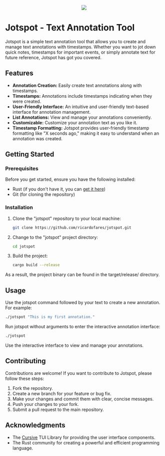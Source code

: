 <p align="center"><img src="https://i.imgur.com/Qv49B0b.png"></p>

# Jotspot - Text Annotation Tool

Jotspot is a simple text annotation tool that allows you to create and manage text annotations with timestamps. Whether you want to jot down quick notes, timestamps for important events, or simply annotate text for future reference, Jotspot has got you covered.

## Features

- **Annotation Creation:** Easily create text annotations along with timestamps.
- **Timestamps:** Annotations include timestamps indicating when they were created.
- **User-Friendly Interface:** An intuitive and user-friendly text-based interface for annotation management.
- **List Annotations:** View and manage your annotations conveniently.
- **Customizable:** Customize your annotation text as you like it.
- **Timestamp Formatting:** Jotspot provides user-friendly timestamp formatting like "X seconds ago," making it easy to understand when an annotation was created.

## Getting Started

### Prerequisites

Before you get started, ensure you have the following installed:

- Rust (if you don't have it, you can [get it here](https://www.rust-lang.org/tools/install))
- Git (for cloning the repository)

### Installation

1. Clone the "jotspot" repository to your local machine:

   ```bash
   git clone https://github.com/ricardofares/jotspot.git
   ```

2. Change to the "jotspot" project directory:

   ```bash
   cd jotspot
   ```
   
3. Build the project:

   ```bash
   cargo build --release
   ```

  As a result, the project binary can be found in the target/release/ directory.

## Usage

Use the jotspot command followed by your text to create a new annotation. For example:
  
  ```bash
  ./jotspot "This is my first annotation."
  ```

Run jotspot without arguments to enter the interactive annotation interface:

  ```bash
  ./jotspot
  ```

Use the interactive interface to view and manage your annotations.

## Contributing

Contributions are welcome! If you want to contribute to Jotspot, please follow these steps:

 1. Fork the repository.
 2. Create a new branch for your feature or bug fix.
 3. Make your changes and commit them with clear, concise messages.
 4. Push your changes to your fork.
 5. Submit a pull request to the main repository.
    
## Acknowledgments

- The [Cursive](https://github.com/gyscos/cursive) TUI Library for providing the user interface components.
- The Rust community for creating a powerful and efficient programming language.
